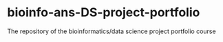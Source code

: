 # bioinfo-ans-DS-project-portfolio
The repository of the bioinformatics/data science project portfolio course
